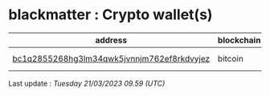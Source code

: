 # blackmatter : Crypto wallet(s)

| address | blockchain | Balance |
|---|---|---|
| [bc1q2855268hg3lm34qwk5jvnnjm762ef8rkdvyjez](https://www.blockchain.com/explorer/addresses/btc/bc1q2855268hg3lm34qwk5jvnnjm762ef8rkdvyjez) | bitcoin | $ 4070929 |

Last update : _Tuesday 21/03/2023 09.59 (UTC)_

